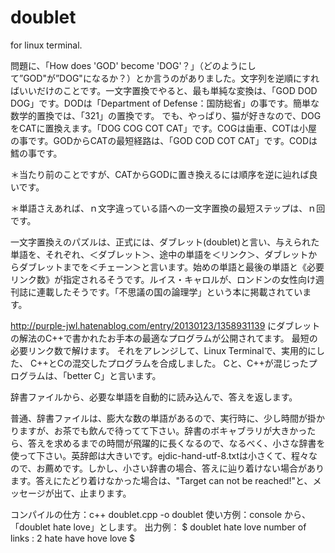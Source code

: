 # doublet

for linux terminal.

問題に、「How does 'GOD' become 'DOG'？」（どのようにして”GOD"が”DOG"になるか？）とか言うのがありました。文字列を逆順にすればいいだけのことです。一文字置換でやると、最も単純な変換は、「GOD DOD DOG」です。DODは「Department of Defense：国防総省」の事です。簡単な数学的置換では、「321」の置換です。
でも、やっぱり、猫が好きなので、DOGをCATに置換えます。「DOG COG COT CAT」です。COGは歯車、COTは小屋の事です。GODからCATの最短経路は、「GOD COD COT CAT」です。CODは鱈の事です。

＊当たり前のことですが、CATからGODに置き換えるには順序を逆に辿れば良いです。

＊単語さえあれば、ｎ文字違っている語への一文字置換の最短ステップは、ｎ回です。

一文字置換えのパズルは、正式には、ダブレット(doublet)と言い、与えられた単語を、それぞれ、＜ダブレット＞、途中の単語を＜リンク＞、ダブレットからダブレットまでを＜チェーン＞と言います。始めの単語と最後の単語と《必要リンク数》が指定されるそうです。ルイス・キャロルが、ロンドンの女性向け週刊誌に連載したそうです。「不思議の国の論理学」という本に掲載されています。

http://purple-jwl.hatenablog.com/entry/20130123/1358931139
にダブレットの解法のC++で書かれたお手本の最適なプログラムが公開されてます。
最短の必要リンク数で解けます。
それをアレンジして、Linux Terminalで、実用的にした、
C++とCの混交したプログラムを合成しました。
Cと、C++が混じったプログラムは、「better C」と言います。

辞書ファイルから、必要な単語を自動的に読み込んで、答えを返します。

普通、辞書ファイルは、膨大な数の単語があるので、実行時に、少し時間が掛かりますが、お茶でも飲んで待ってて下さい。辞書のボキャブラリが大きかったら、答えを求めるまでの時間が飛躍的に長くなるので、なるべく、小さな辞書を使って下さい。英辞郎は大きいです。ejdic-hand-utf-8.txtは小さくて、程々なので、お薦めです。しかし、小さい辞書の場合、答えに辿り着けない場合があります。答えにたどり着けなかった場合は、"Target can not be reached!"と、メッセージが出て、止まります。

コンパイルの仕方：c++ doublet.cpp -o doublet
使い方例：console から、「doublet hate love」とします。
出力例：
$ doublet hate love
number of links : 2
hate
have
hove
love
$
